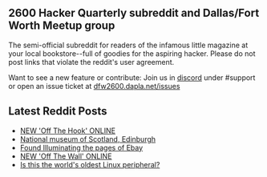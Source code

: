 ## 2600 Hacker Quarterly subreddit and Dallas/Fort Worth Meetup group
The semi-official subreddit for readers of the infamous little magazine at your local bookstore--full of goodies for the aspiring hacker. Please do not post links that violate the reddit's user agreement.

Want to see a new feature or contribute: 
Join us in [discord](https://dfw2600.dapla.net/chat) under #support or open an issue ticket at [dfw2600.dapla.net/issues](https://dfw2600.dapla.net/issues)

## Latest Reddit Posts
<!-- BLOG-POST-LIST:START -->
- [NEW 'Off The Hook' ONLINE](https://2600.com/hook/17-05-2023)
- [National museum of Scotland, Edinburgh](https://www.reddit.com/r/2600/comments/13jw9k2/national_museum_of_scotland_edinburgh/)
- [Found Illuminating the pages of Ebay](https://www.reddit.com/r/2600/comments/13ju60n/found_illuminating_the_pages_of_ebay/)
- [NEW 'Off The Wall' ONLINE](https://2600.com/wall/16-05-2023)
- [Is this the world's oldest Linux peripheral?](https://www.reddit.com/r/2600/comments/13ifwi1/is_this_the_worlds_oldest_linux_peripheral/)
<!-- BLOG-POST-LIST:END -->
